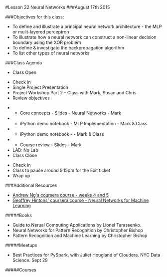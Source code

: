 #Lesson 22 Neural Networks
###August 17th 2015

###Objectives for this class:
 * To define and illustrate a principal neural network architecture - the MLP or mulit-layered perceptron
 * To illustrate how a neural network can construct a non-linear decision boundary using the XOR problem
 * To define & investigate the backpropagation algorithm
 * To list other types of neural networks
 
###Class Agenda
 - Class Open
  * Check in 
  * Single Project Presentation 
  * Project Workshop Part 2 - Class with Mark, Susan and Chris
  * Review objectives
 - - Core concepts - Slides - Neural Networks - Mark
 - - iPython demo notebook - MLP Implementation - Mark & Class
 - - iPython demo notebook -  - Mark & Class
 - - Course review - Slides - Mark
 - LAB: No Lab
 - Class Close
  * Check in
  * Class to pause around 9.15pm for the Exit ticket
  * Wrap up
 

###Additional Resources
 * [Andrew Ng's coursera course - weeks 4 and 5](https://www.coursera.org/learn/machine-learning/home/info)
 * [Geoffrey Hintons' coursera course - Neural Networks for Machine Learning](https://www.coursera.org/course/neuralnets)

#####Books

* Guide to Nerual Computing Applications by Lionel Tarassenko.
* Neural Networks for Pattern Recognition by Christopher Bishop
* Pattern Recognition and Machine Learning by Christopher Bishop

#####Meetups

 * Best Practices for PySpark, with Juliet Hougland of Cloudera. NYC Data Science. Sept 29

#####Courses
